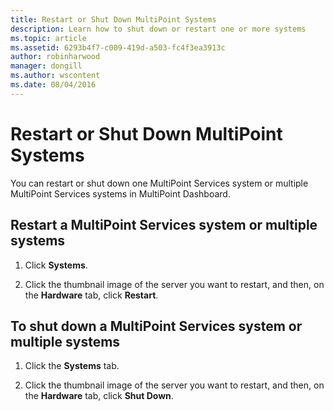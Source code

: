 ```yaml
---
title: Restart or Shut Down MultiPoint Systems
description: Learn how to shut down or restart one or more systems
ms.topic: article
ms.assetid: 6293b4f7-c009-419d-a503-fc4f3ea3913c
author: robinharwood
manager: dongill
ms.author: wscontent
ms.date: 08/04/2016
---
```

# Restart or Shut Down MultiPoint Systems
You can restart or shut down one MultiPoint Services system or multiple MultiPoint Services systems in MultiPoint Dashboard.

## Restart a MultiPoint Services system or multiple systems

1.  Click **Systems**.

2.  Click the thumbnail image of the server you want to restart, and then, on the **Hardware** tab, click **Restart**.

## To shut down a MultiPoint Services system or multiple systems

1.  Click the **Systems** tab.

2.  Click the thumbnail image of the server you want to restart, and then, on the **Hardware** tab, click **Shut Down**.